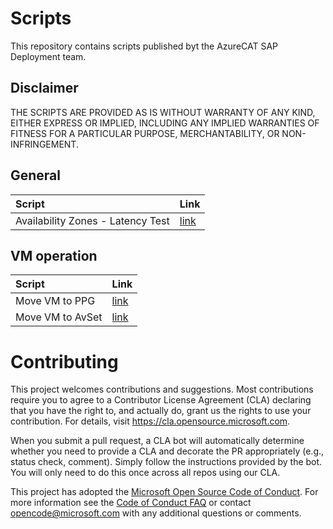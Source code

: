 # Scripts

This repository contains scripts published byt the AzureCAT SAP Deployment team.

## Disclaimer
THE SCRIPTS ARE PROVIDED AS IS WITHOUT WARRANTY OF ANY KIND, EITHER EXPRESS OR IMPLIED, INCLUDING ANY IMPLIED WARRANTIES OF FITNESS FOR A PARTICULAR PURPOSE, MERCHANTABILITY, OR NON-INFRINGEMENT.

## General
| Script        | Link           |
|:------------------------------------------------ |:-------------|
| Availability Zones - Latency Test                | [link](AvZone-Latency-Test/README.md) |


## VM operation
| Script        | Link           |
|:------------------------------------------------ |:-------------|
| Move VM to PPG                                   | [link](Move-VM-to-PPG/README.md)      |
| Move VM to AvSet                                 | [link](Move-VM-to-AvSet/README.md)      |


# Contributing

This project welcomes contributions and suggestions.  Most contributions require you to agree to a
Contributor License Agreement (CLA) declaring that you have the right to, and actually do, grant us
the rights to use your contribution. For details, visit https://cla.opensource.microsoft.com.

When you submit a pull request, a CLA bot will automatically determine whether you need to provide
a CLA and decorate the PR appropriately (e.g., status check, comment). Simply follow the instructions
provided by the bot. You will only need to do this once across all repos using our CLA.

This project has adopted the [Microsoft Open Source Code of Conduct](https://opensource.microsoft.com/codeofconduct/).
For more information see the [Code of Conduct FAQ](https://opensource.microsoft.com/codeofconduct/faq/) or
contact [opencode@microsoft.com](mailto:opencode@microsoft.com) with any additional questions or comments.
